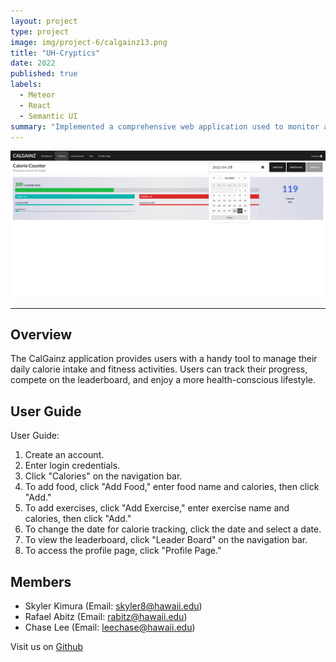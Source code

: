 ```yaml
---
layout: project
type: project
image: img/project-6/calgainz13.png
title: "UH-Cryptics"
date: 2022
published: true
labels:
  - Meteor
  - React
  - Semantic UI
summary: "Implemented a comprehensive web application used to monitor and track daily calorie intake"
---
```


<img class="img-fluid" src="../img/project-6/calgainz11.png">

<hr>

## Overview

The CalGainz application provides users with a handy tool to manage their daily calorie intake and fitness activities. Users can track their progress, compete on the leaderboard, and enjoy a more health-conscious lifestyle.

## User Guide

User Guide:

1. Create an account.
2. Enter login credentials.
3. Click "Calories" on the navigation bar.
4. To add food, click "Add Food," enter food name and calories, then click "Add."
5. To add exercises, click "Add Exercise," enter exercise name and calories, then click "Add."
6. To change the date for calorie tracking, click the date and select a date.
7. To view the leaderboard, click "Leader Board" on the navigation bar.
8. To access the profile page, click "Profile Page."

## Members

- Skyler Kimura (Email: skyler8@hawaii.edu)
- Rafael Abitz (Email: rabitz@hawaii.edu)
- Chase Lee (Email: leechase@hawaii.edu)

Visit us on [Github](https://github.com/Calboyz/calgainz/wiki)